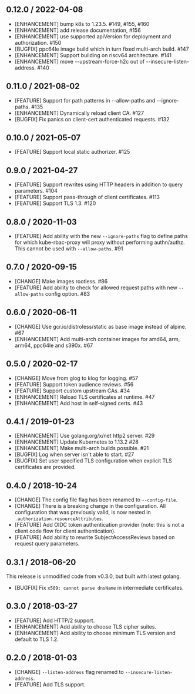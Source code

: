 ## 0.12.0 / 2022-04-08

* [ENHANCEMENT] bump k8s to 1.23.5. #149, #155, #160
* [ENHANCEMENT] add release documentation, #156
* [ENHANCEMENT] use supported apiVersion for deployment and authorization. #150
* [BUGFIX] ppc64le image build which in turn fixed multi-arch build. #147
* [ENHANCEMENT] Support building on riscv64 architecture. #141
* [ENHANCEMENT] move --upstream-force-h2c out of --insecure-listen-address. #140

## 0.11.0 / 2021-08-02

* [FEATURE] Support for path patterns in --allow-paths and --ignore-paths. #135
* [ENHANCEMENT] Dynamically reload client CA. #127
* [BUGFIX] Fix panics on client-cert authenticated requests. #132

## 0.10.0 / 2021-05-07

* [FEATURE] Support local static authorizer. #125

## 0.9.0 / 2021-04-27

* [FEATURE] Support rewrites using HTTP headers in addition to query parameters. #104
* [FEATURE] Support pass-through of client certificates. #113
* [FEATURE] Support TLS 1.3. #120

## 0.8.0 / 2020-11-03

* [FEATURE] Add ability with the new `--ignore-paths` flag to define paths for which kube-rbac-proxy will proxy without performing authn/authz. This cannot be used with `--allow-paths`. #91

## 0.7.0 / 2020-09-15

* [CHANGE] Make images rootless. #86
* [FEATURE] Add ability to check for allowed request paths with new `--allow-paths` config option. #83

## 0.6.0 / 2020-06-11

* [CHANGE] Use gcr.io/distroless/static as base image instead of alpine. #67
* [ENHANCEMENT] Add multi-arch container images for amd64, arm, arm64, ppc64le and s390x. #67

## 0.5.0 / 2020-02-17

* [CHANGE] Move from glog to klog for logging. #57
* [FEATURE] Support token audience reviews. #56
* [FEATURE] Support custom upstream CAs. #34
* [ENHANCEMENT] Reload TLS certificates at runtime. #47
* [ENHANCEMENT] Add host in self-signed certs. #43

## 0.4.1 / 2019-01-23

* [ENHANCEMENT] Use golang.org/x/net http2 server. #29
* [ENHANCEMENT] Update Kubernetes to 1.13.2 #28
* [ENHANCEMENT] Make multi-arch builds possible. #21
* [BUGFIX] Log when server isn't able to start. #27
* [BUGFIX] Set user specified TLS configuration when explicit TLS certificates are provided.

## 0.4.0 / 2018-10-24

* [CHANGE] The config file flag has been renamed to `--config-file`.
* [CHANGE] There is a breaking change in the configuration. All configuration that was previously valid, is now nested in `.authorization.resourceAttributes`.
* [FEATURE] Add OIDC token authentication provider (note: this is not a client code flow for client authentication).
* [FEATURE] Add ability to rewrite SubjectAccessReviews based on request query parameters.

## 0.3.1 / 2018-06-20

This release is unmodified code from v0.3.0, but built with latest golang.

* [BUGFIX] Fix `x509: cannot parse dnsName` in intermediate certificates.

## 0.3.0 / 2018-03-27

* [FEATURE] Add HTTP/2 support.
* [ENHANCEMENT] Add ability to choose TLS cipher suites.
* [ENHANCEMENT] Add ability to choose minimum TLS version and default to TLS 1.2.

## 0.2.0 / 2018-01-03

* [CHANGE] `--listen-address` flag renamed to `--insecure-listen-address`.
* [FEATURE] Add TLS support.
